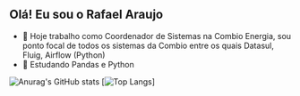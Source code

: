 ## Olá! Eu sou o Rafael Araujo

- 🔭 Hoje trabalho como Coordenador de Sistemas na Combio Energia, sou ponto focal de todos os sistemas da Combio entre os quais Datasul, Fluig, Airflow (Python)
- 🌱 Estudando Pandas e Python

![Anurag's GitHub stats](https://github-readme-stats.vercel.app/api?username=rafaelaraujoraimundo&show_icons=true&theme=radical)
[![Top Langs](https://github-readme-stats.vercel.app/api/top-langs/?username=rafaelaraujoraimundo)]
